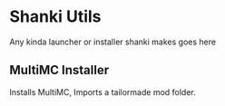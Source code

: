 # Shanki Utils
Any kinda launcher or installer shanki makes goes here

## MultiMC Installer
Installs MultiMC, Imports a tailormade mod folder.
